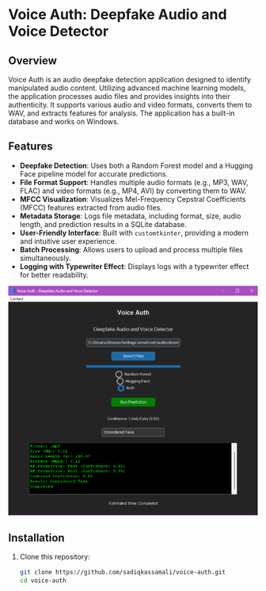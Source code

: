 # Voice Auth: Deepfake Audio and Voice Detector

## Overview

Voice Auth is an audio deepfake detection application designed to identify manipulated audio content. Utilizing advanced
machine learning models, the application processes audio files and provides insights into their authenticity. It
supports various audio and video formats, converts them to WAV, and extracts features for analysis. The application has a built-in database and works on Windows.

## Features

- **Deepfake Detection**: Uses both a Random Forest model and a Hugging Face pipeline model for accurate predictions.
- **File Format Support**: Handles multiple audio formats (e.g., MP3, WAV, FLAC) and video formats (e.g., MP4, AVI) by
  converting them to WAV.
- **MFCC Visualization**: Visualizes Mel-Frequency Cepstral Coefficients (MFCC) features extracted from audio files.
- **Metadata Storage**: Logs file metadata, including format, size, audio length, and prediction results in a SQLite
  database.
- **User-Friendly Interface**: Built with `customtkinter`, providing a modern and intuitive user experience.
- **Batch Processing**: Allows users to upload and process multiple files simultaneously.
- **Logging with Typewriter Effect**: Displays logs with a typewriter effect for better readability.

![img.png](images/img.png)

## Installation

1. Clone this repository:
   ```bash
   git clone https://github.com/sadiqkassamali/voice-auth.git
   cd voice-auth
